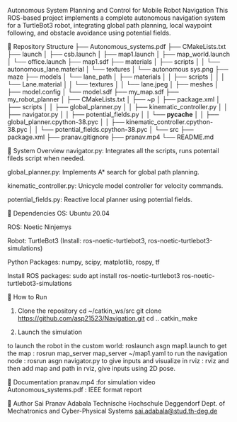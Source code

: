 Autonomous System Planning and Control for Mobile Robot Navigation
This ROS-based project implements a complete autonomous navigation system for a TurtleBot3 robot, integrating global path planning, local waypoint following, and obstacle avoidance using potential fields.

📁 Repository Structure
├── Autonomous_systems.pdf
├── CMakeLists.txt
├── launch
│   ├── csb.launch
│   ├── map1.launch
│   ├── map_world.launch
│   └── office.launch
├── map1.sdf
├── materials
│   ├── scripts
│   │   └── autonomous_lane.material
│   └── textures
│       └── autonomous sys.png
├── maze
├── models
│   └── lane_path
│       ├── materials
│       │   ├── scripts
│       │   │   └── Lane.material
│       │   └── textures
│       │       └── lane.jpeg
│       ├── meshes
│       ├── model.config
│       └── model.sdf
├── my_map.sdf
├── my_robot_planner
│   ├── CMakeLists.txt
│   ├── ~p
│   ├── package.xml
│   ├── scripts
│   │   ├── global_planner.py
│   │   ├── kinematic_controller.py
│   │   ├── navigator.py
│   │   ├── potential_fields.py
│   │   └── __pycache__
│   │       ├── global_planner.cpython-38.pyc
│   │       ├── kinematic_controller.cpython-38.pyc
│   │       └── potential_fields.cpython-38.pyc
│   └── src
├── package.xml
├── pranav.gitignore
├── pranav.mp4
└── README.md




🧠 System Overview
navigator.py: Integrates all the scripts, runs potentail fileds script when needed.

global_planner.py: Implements A* search for global path planning.

kinematic_controller.py: Unicycle model controller for velocity commands.

potential_fields.py: Reactive local planner using potential fields.

🧱 Dependencies
OS: Ubuntu 20.04

ROS: Noetic Ninjemys

Robot: TurtleBot3 (Install: ros-noetic-turtlebot3, ros-noetic-turtlebot3-simulations)

Python Packages: numpy, scipy, matplotlib, rospy, tf

Install ROS packages:
sudo apt install ros-noetic-turtlebot3 ros-noetic-turtlebot3-simulations

🚀 How to Run
1.  Clone the repository
cd ~/catkin_ws/src
git clone https://github.com/asp21523/Navigation.git
cd ..
catkin_make

2. Launch the simulation

to launch the robot in the custom world: roslaunch asgn map1.launch
to get the map                         : rosrun map_server map_server ~/map1.yaml
to run the navigation node             : rosrun asgn navigator.py
to give inputs and visualize in rviz   : rviz
 and then add map and path in rviz, give inputs using 2D pose.

📄 Documentation
pranav.mp4             :for simulation video
Autonomous_systems.pdf : IEEE format report

👤 Author
Sai Pranav Adabala
Technische Hochschule Deggendorf
Dept. of Mechatronics and Cyber-Physical Systems
sai.adabala@stud.th-deg.de


 

